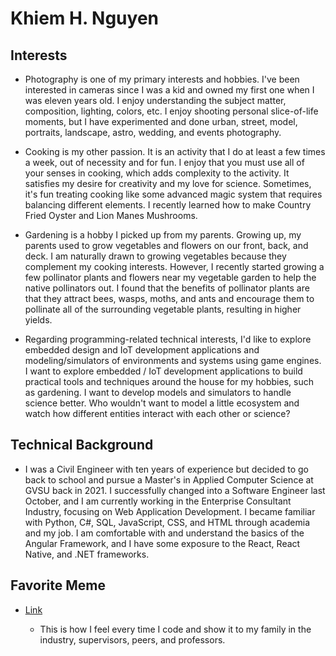 # Khiem H. Nguyen

## Interests

-   Photography is one of my primary interests and hobbies. I've been interested in cameras since I was a kid and owned my first one when I was eleven years old. I enjoy understanding the subject matter, composition, lighting, colors, etc. I enjoy shooting personal slice-of-life moments, but I have experimented and done urban, street, model, portraits, landscape, astro, wedding, and events photography.

-   Cooking is my other passion. It is an activity that I do at least a few times a week, out of necessity and for fun. I enjoy that you must use all of your senses in cooking, which adds complexity to the activity. It satisfies my desire for creativity and my love for science. Sometimes, it's fun treating cooking like some advanced magic system that requires balancing different elements. I recently learned how to make Country Fried Oyster and Lion Manes Mushrooms.

-   Gardening is a hobby I picked up from my parents. Growing up, my parents used to grow vegetables and flowers on our front, back, and deck. I am naturally drawn to growing vegetables because they complement my cooking interests. However, I recently started growing a few pollinator plants and flowers near my vegetable garden to help the native pollinators out. I found that the benefits of pollinator plants are that they attract bees, wasps, moths, and ants and encourage them to pollinate all of the surrounding vegetable plants, resulting in higher yields.

-   Regarding programming-related technical interests, I'd like to explore embedded design and IoT development applications and modeling/simulators of environments and systems using game engines. I want to explore embedded / IoT development applications to build practical tools and techniques around the house for my hobbies, such as gardening. I want to develop models and simulators to handle science better. Who wouldn't want to model a little ecosystem and watch how different entities interact with each other or science?

## Technical Background

-   I was a Civil Engineer with ten years of experience but decided to go back to school and pursue a Master's in Applied Computer Science at GVSU back in 2021. I successfully changed into a Software Engineer last October, and I am currently working in the Enterprise Consultant Industry, focusing on Web Application Development. I became familiar with Python, C#, SQL, JavaScript, CSS, and HTML through academia and my job. I am comfortable with and understand the basics of the Angular Framework, and I have some exposure to the React, React Native, and .NET frameworks.

## Favorite Meme

-   [Link](https://imgflip.com/memegenerator/228603083/odd1sout-vs-computer-chess "Odd1sOut's Chess Meme")

    -   This is how I feel every time I code and show it to my family in the industry, supervisors, peers, and professors.

